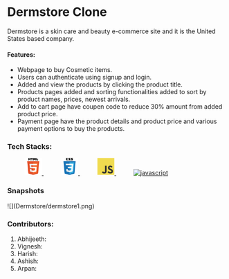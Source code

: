<h1>Dermstore Clone</h1>
  <p>Dermstore is a skin care and beauty e-commerce site and it is the United States based company.</p>
  <h4>Features:</h4>
  <ul>
    <li>Webpage to buy Cosmetic items.</li>
    <li>Users can authenticate using signup and login.</li>
    <li>Added and view the products by clicking the product title.</li>
    <li>Products pages added and sorting functionalities added to sort by product names, prices, newest arrivals.</li>
    <li>Add to cart page have coupen code to reduce 30% amount from added product price.</li>
    <li>Payment page have the product details and product price and various payment options to buy the products.</li>
  </ul>

  <h3 align="left">Tech Stacks:</h3>
<p align="left">
  <a href="https://www.w3.org/html/" target="_blank" rel="noreferrer"> <img style="margin-left:40px" src="https://raw.githubusercontent.com/devicons/devicon/master/icons/html5/html5-original-wordmark.svg" alt="html5" width="40" height="40"/> </a> 
  <a href="https://www.w3schools.com/css/" target="_blank" rel="noreferrer"> <img style="margin-left:40px" src="https://raw.githubusercontent.com/devicons/devicon/master/icons/css3/css3-original-wordmark.svg" alt="css3" width="40" height="40"/> </a> 
  <a href="https://developer.mozilla.org/en-US/docs/Web/JavaScript" target="_blank" rel="noreferrer"> <img style="margin-left:40px" src="https://raw.githubusercontent.com/devicons/devicon/master/icons/javascript/javascript-original.svg" alt="javascript" width="40" height="40"/> </a> 
  <a href="https://developer.mozilla.org/en-US/docs/Web/JavaScript" target="_blank" rel="noreferrer"> <img style="margin-left:40px" src="https://cdn-icons-png.flaticon.com/512/25/25231.png" alt="javascript" width="40" height="40"/> </a> 
</p>

  <h3>Snapshots</h3>
  ![](Dermstore/dermstore1.png)
  

  <h3>Contributors:</h3>
  <ol>
    <li>Abhijeeth:<a href="https://github.com/mugilmalathi"></a></li>
    <li>Vignesh:<a href="https://github.com/mugilmalathi"></a></li>
    <li>Harish:<a href="https://github.com/mugilmalathi"></a></li>
    <li>Ashish:<a href="https://github.com/mugilmalathi"></a></li>
    <li>Arpan:<a href="https://github.com/mugilmalathi"></a></li>
  </ol>
